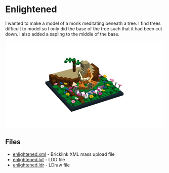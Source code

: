 Enlightened
===========
I wanted to make a model of a monk meditating beneath a tree. I find trees
difficult to model so I only did the base of the tree such that it had been cut
down. I also added a sapling to the middle of the base.

![Enlightened](./enlightened.png)


Files
-----
* [enlightened.xml](./enlightened.xml) - Bricklink XML mass upload file
* [enlightened.lxf](./enlightened.lxf) - LDD file
* [enlightened.ldr](./enlightened.ldr) - LDraw file

